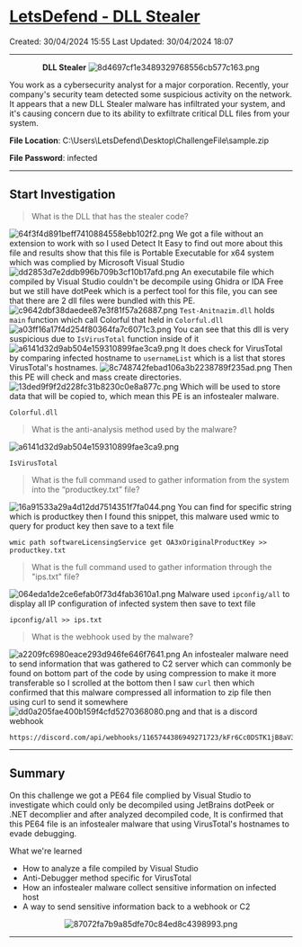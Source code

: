 # [LetsDefend - DLL Stealer](https://app.letsdefend.io/challenge/dll-stealer)
Created: 30/04/2024 15:55
Last Updated: 30/04/2024 18:07
* * *
<div align=center>

**DLL Stealer**
![8d4697cf1e3489329768556cb577c163.png](/_resources/8d4697cf1e3489329768556cb577c163.png)
</div>
You work as a cybersecurity analyst for a major corporation. Recently, your company's security team detected some suspicious activity on the network. It appears that a new DLL Stealer malware has infiltrated your system, and it's causing concern due to its ability to exfiltrate critical DLL files from your system.

**File Location**: C:\Users\LetsDefend\Desktop\ChallengeFile\sample.zip

**File Password**: infected

* * *
## Start Investigation
> What is the DLL that has the stealer code?

![64f3f4d891beff7410884558ebb102f2.png](/_resources/64f3f4d891beff7410884558ebb102f2.png)
We got a file without an extension to work with so I used Detect It Easy to find out more about this file and results show that this file is Portable Executable for x64 system which was complied by Microsoft Visual Studio
![dd2853d7e2ddb996b709b3cf10b17afd.png](/_resources/dd2853d7e2ddb996b709b3cf10b17afd.png)
An executabile file which compiled by Visual Studio couldn't be decompile using Ghidra or IDA Free but we still have dotPeek which is a perfect tool for this file, you can see that there are 2 dll files were bundled with this PE.
![c9642dbf38daedee87e3f81f57a26887.png](/_resources/c9642dbf38daedee87e3f81f57a26887.png)
`Test-Anitnazim.dll` holds `main` function which call Colorful that held in `Colorful.dll`
![a03ff16a17f4d254f80364fa7c6071c3.png](/_resources/a03ff16a17f4d254f80364fa7c6071c3.png)
You can see that this dll is very suspicious due to `IsVirusTotal` function inside of it
![a6141d32d9ab504e159310899fae3ca9.png](/_resources/a6141d32d9ab504e159310899fae3ca9.png)
It does check for VirusTotal by comparing infected hostname to `usernameList` which is a list that stores VirusTotal's hostnames.
![8c748742febad106a3b2238789f235ad.png](/_resources/8c748742febad106a3b2238789f235ad.png)
Then this PE will check and mass create directories. 
![13ded9f9f2d228fc31b8230c0e8a877c.png](/_resources/13ded9f9f2d228fc31b8230c0e8a877c.png)
Which will be used to store data that will be copied to, which mean this PE is an infostealer malware.
```
Colorful.dll
```

> What is the anti-analysis method used by the malware?

![a6141d32d9ab504e159310899fae3ca9.png](/_resources/a6141d32d9ab504e159310899fae3ca9.png)
```
IsVirusTotal
```

> What is the full command used to gather information from the system into the “productkey.txt” file?

![16a91533a29a4d12dd7514351f7fa044.png](/_resources/16a91533a29a4d12dd7514351f7fa044.png)
You can find for specific string which is productkey then I found this snippet, this malware used wmic to query for product key then save to a text file
```
wmic path softwareLicensingService get OA3xOriginalProductKey >> productkey.txt
```

> What is the full command used to gather information through the "ips.txt" file?

![064eda1de2ce6efab0f73d4fab3610a1.png](/_resources/064eda1de2ce6efab0f73d4fab3610a1.png)
Malware used `ipconfig/all` to display all IP configuration of infected system then save to text file
```
ipconfig/all >> ips.txt
```

> What is the webhook used by the malware?

![a2209fc6980eace293d946fe646f7641.png](/_resources/a2209fc6980eace293d946fe646f7641.png)
An infostealer malware need to send information that was gathered to C2 server which can commonly be found on bottom part of the code by using compression to make it more transferable so I scrolled at the bottom then I saw `curl` then which confirmed that this malware compressed all information to zip file then using curl to send it somewhere
![dd0a205fae400b159f4cfd5270368080.png](/_resources/dd0a205fae400b159f4cfd5270368080.png)
and that is a discord webhook
```
https://discord.com/api/webhooks/1165744386949271723/kFr6Cc0DSTK1jB8aV3820mBxji06gF2KorUuO2Rd2ckLkhUEHxdi6kv6UHwgJ_W82fgZ
```

* * *
## Summary

On this challenge we got a PE64 file complied by Visual Studio to investigate which could only be decompiled using JetBrains dotPeek or .NET decomplier and after analyzed decompiled code, It is confirmed that this PE64 file is an infostealer malware that using VirusTotal's hostnames to evade debugging.

What we're learned
- How to analyze a file compiled by Visual Studio
- Anti-Debugger method specific for VirusTotal
- How an infostealer malware collect sensitive information on infected host
- A way to send sensitive information back to a webhook or C2

<div align=center>

![87072fa7b9a85dfe70c84ed8c4398993.png](/_resources/87072fa7b9a85dfe70c84ed8c4398993.png)
</div>

* * *
